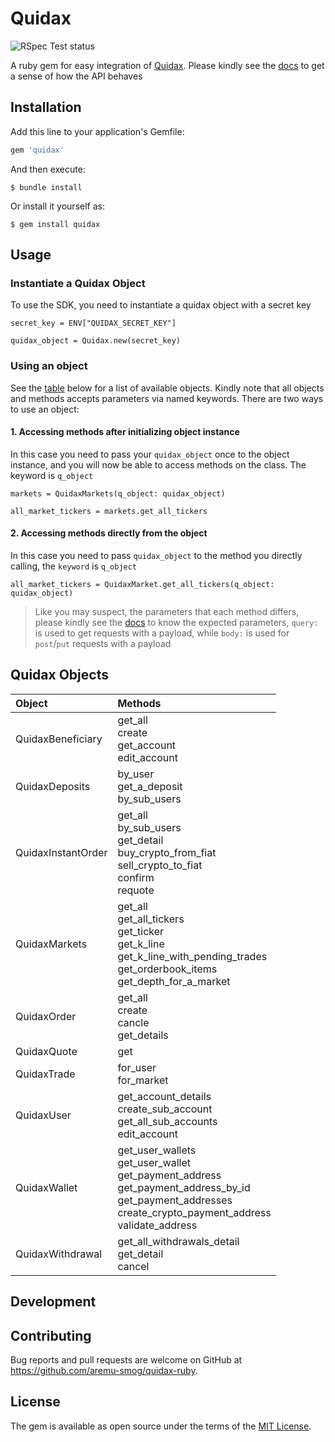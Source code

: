 # Quidax

![RSpec Test status](https://github.com/aremu-smog/quidax-ruby/actions/workflows/rspec.yml/badge.svg)

A ruby gem for easy integration of [Quidax](https://docs.quidax.com/docs/getting-started). Please kindly see the [docs](https://docs.quidax.com/docs/getting-started) to get a sense of how the API behaves

## Installation

Add this line to your application's Gemfile:

```ruby
gem 'quidax'
```

And then execute:

    $ bundle install

Or install it yourself as:

    $ gem install quidax

## Usage

### Instantiate a Quidax Object

To use the SDK, you need to instantiate a quidax object with a secret key

```
secret_key = ENV["QUIDAX_SECRET_KEY"]

quidax_object = Quidax.new(secret_key)
```

### Using an object

See the [table](#quidax-objects) below for a list of available objects.
Kindly note that all objects and methods accepts parameters via named keywords.
There are two ways to use an object:

#### 1. Accessing methods after initializing object instance

In this case you need to pass your `quidax_object` once to the object instance, and you will now be able to access methods on the class. The keyword is `q_object`

```
markets = QuidaxMarkets(q_object: quidax_object)

all_market_tickers = markets.get_all_tickers
```

#### 2. Accessing methods directly from the object

In this case you need to pass `quidax_object` to the method you directly calling, the `keyword` is `q_object`

```
all_market_tickers = QuidaxMarket.get_all_tickers(q_object: quidax_object)
```

> Like you may suspect, the parameters that each method differs, please kindly see the [docs](https://docs.quidax.com/docs/getting-started) to know the expected parameters, `query:` is used to get requests with a payload, while `body:` is used for `post`/`put` requests with a payload

## Quidax Objects

| Object             | Methods                                                                                                                                                                                 |
| :----------------- | :-------------------------------------------------------------------------------------------------------------------------------------------------------------------------------------- |
| QuidaxBeneficiary  | get_all <br/> create <br/> get_account <br/> edit_account                                                                                                                               |
| QuidaxDeposits     | by_user <br /> get_a_deposit <br/> by_sub_users                                                                                                                                         |
| QuidaxInstantOrder | get_all <br /> by_sub_users <br/> get_detail <br/> buy_crypto_from_fiat <br/> sell_crypto_to_fiat <br/> confirm <br/> requote                                                           |
| QuidaxMarkets      | get_all <br/> get_all_tickers <br/> get_ticker <br/> get_k_line <br /> get_k_line_with_pending_trades <br/> get_orderbook_items <br/> get_depth_for_a_market                            |
| QuidaxOrder        | get_all <br/> create <br /> cancle <br/> get_details                                                                                                                                    |
| QuidaxQuote        | get                                                                                                                                                                                     |
| QuidaxTrade        | for_user <br/> for_market                                                                                                                                                               |
| QuidaxUser         | get_account_details <br/> create_sub_account <br/> get_all_sub_accounts <br/> edit_account <br/>                                                                                        |
| QuidaxWallet       | get_user_wallets <br/> get_user_wallet <br/> get_payment_address <br/> get_payment_address_by_id <br/> get_payment_addresses <br/> create_crypto_payment_address <br/> validate_address |
| QuidaxWithdrawal   | get_all_withdrawals_detail <br/> get_detail <br/> cancel                                                                                                                                |

## Development

## Contributing

Bug reports and pull requests are welcome on GitHub at https://github.com/aremu-smog/quidax-ruby.

## License

The gem is available as open source under the terms of the [MIT License](https://opensource.org/licenses/MIT).
